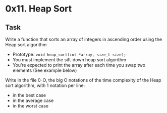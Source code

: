 # 0x11. Heap Sort

## Task

Write a function that sorts an array of integers in ascending order using the Heap sort algorithm

* Prototype: `void heap_sort(int *array, size_t size);`
* You must implement the sift-down heap sort algorithm
* You’re expected to print the array after each time you swap two elements (See example below)

Write in the file 0-O, the big O notations of the time complexity of the Heap sort algorithm, with 1 notation per line:

* in the best case
* in the average case
* in the worst case
